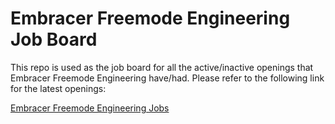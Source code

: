 # Embracer Freemode Engineering Job Board

This repo is used as the job board for all the active/inactive openings that Embracer Freemode Engineering have/had. Please refer to the following link for the latest openings:

[Embracer Freemode Engineering Jobs](https://github.com/embracer-freemode/jobs/issues)
